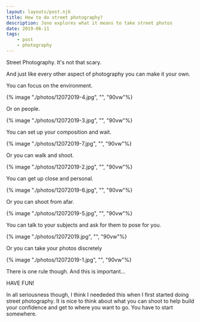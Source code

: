 ```yaml
---
layout: layouts/post.njk
title: How to do street photography?
description: Jono explores what it means to take street photos
date: 2019-06-11
tags: 
    - post
    - photography
---
```


Street Photography. It's not that scary.

And just like every other aspect of photography you can make it your own.

You can focus on the environment.

{% image "./photos/12072019-4.jpg", "", "90vw"%}

Or on people.

{% image "./photos/12072019-3.jpg", "", "90vw"%}

You can set up your composition and wait.

{% image "./photos/12072019-7.jpg", "", "90vw"%}

Or you can walk and shoot.

{% image "./photos/12072019-2.jpg", "", "90vw"%}

You can get up close and personal.

{% image "./photos/12072019-6.jpg", "", "90vw"%}

Or you can shoot from afar.

{% image "./photos/12072019-5.jpg", "", "90vw"%}

You can talk to your subjects and ask for them to pose for you.

{% image "./photos/12072019.jpg", "", "90vw"%}

Or you can take your photos discretely

{% image "./photos/12072019-1.jpg", "", "90vw"%}

There is one rule though. And this is important...

HAVE FUN!

In all seriousness though, I think I neededed this when I first started doing street photography. It is nice to think about what you can shoot to help build your confidence and get to where you want to go. You have to start somewhere.
